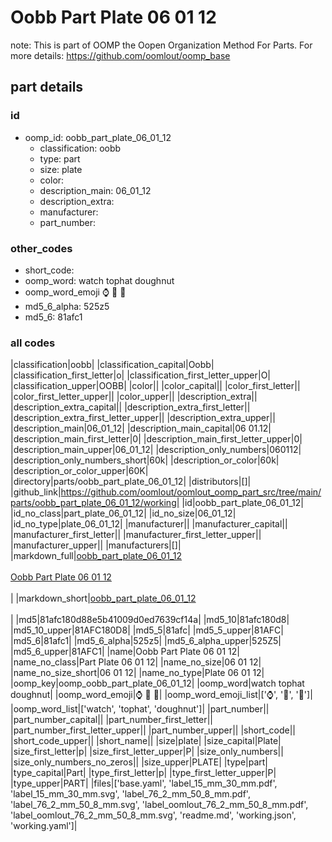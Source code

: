 # Oobb Part Plate 06 01 12  

note: This is part of OOMP the Oopen Organization Method For Parts. For more details: https://github.com/oomlout/oomp_base

##  part details





### id
* oomp_id: oobb_part_plate_06_01_12
  * classification: oobb
  * type: part
  * size: plate
  * color: 
  * description_main: 06_01_12
  * description_extra: 
  * manufacturer: 
  * part_number: 

### other_codes
* short_code: 
* oomp_word: watch tophat doughnut
* oomp_word_emoji :watch: :tophat: :doughnut:
* md5_6_alpha: 525z5
* md5_6: 81afc1

### all codes 
|classification|oobb|
|classification_capital|Oobb|
|classification_first_letter|o|
|classification_first_letter_upper|O|
|classification_upper|OOBB|
|color||
|color_capital||
|color_first_letter||
|color_first_letter_upper||
|color_upper||
|description_extra||
|description_extra_capital||
|description_extra_first_letter||
|description_extra_first_letter_upper||
|description_extra_upper||
|description_main|06_01_12|
|description_main_capital|06 01.12|
|description_main_first_letter|0|
|description_main_first_letter_upper|0|
|description_main_upper|06_01_12|
|description_only_numbers|060112|
|description_only_numbers_short|60k|
|description_or_color|60k|
|description_or_color_upper|60K|
|directory|parts/oobb_part_plate_06_01_12|
|distributors|[]|
|github_link|https://github.com/oomlout/oomlout_oomp_part_src/tree/main/parts/oobb_part_plate_06_01_12/working|
|id|oobb_part_plate_06_01_12|
|id_no_class|part_plate_06_01_12|
|id_no_size|06_01_12|
|id_no_type|plate_06_01_12|
|manufacturer||
|manufacturer_capital||
|manufacturer_first_letter||
|manufacturer_first_letter_upper||
|manufacturer_upper||
|manufacturers|[]|
|markdown_full|[oobb_part_plate_06_01_12](https://github.com/oomlout/oomlout_oomp_part_src/tree/main/parts/oobb_part_plate_06_01_12/working)<br>[](https://github.com/oomlout/oomlout_oomp_part_src/tree/main/parts/oobb_part_plate_06_01_12/working)<br>[Oobb Part Plate 06 01 12](https://github.com/oomlout/oomlout_oomp_part_src/tree/main/parts/oobb_part_plate_06_01_12/working)<br><br>|
|markdown_short|[oobb_part_plate_06_01_12](https://github.com/oomlout/oomlout_oomp_part_src/tree/main/parts/oobb_part_plate_06_01_12/working)<br><br>|
|md5|81afc180d88e5b41009d0ed7639cf14a|
|md5_10|81afc180d8|
|md5_10_upper|81AFC180D8|
|md5_5|81afc|
|md5_5_upper|81AFC|
|md5_6|81afc1|
|md5_6_alpha|525z5|
|md5_6_alpha_upper|525Z5|
|md5_6_upper|81AFC1|
|name|Oobb Part Plate 06 01 12|
|name_no_class|Part Plate 06 01 12|
|name_no_size|06 01 12|
|name_no_size_short|06 01 12|
|name_no_type|Plate 06 01 12|
|oomp_key|oomp_oobb_part_plate_06_01_12|
|oomp_word|watch tophat doughnut|
|oomp_word_emoji|:watch: :tophat: :doughnut:|
|oomp_word_emoji_list|[':watch:', ':tophat:', ':doughnut:']|
|oomp_word_list|['watch', 'tophat', 'doughnut']|
|part_number||
|part_number_capital||
|part_number_first_letter||
|part_number_first_letter_upper||
|part_number_upper||
|short_code||
|short_code_upper||
|short_name||
|size|plate|
|size_capital|Plate|
|size_first_letter|p|
|size_first_letter_upper|P|
|size_only_numbers||
|size_only_numbers_no_zeros||
|size_upper|PLATE|
|type|part|
|type_capital|Part|
|type_first_letter|p|
|type_first_letter_upper|P|
|type_upper|PART|
|files|['base.yaml', 'label_15_mm_30_mm.pdf', 'label_15_mm_30_mm.svg', 'label_76_2_mm_50_8_mm.pdf', 'label_76_2_mm_50_8_mm.svg', 'label_oomlout_76_2_mm_50_8_mm.pdf', 'label_oomlout_76_2_mm_50_8_mm.svg', 'readme.md', 'working.json', 'working.yaml']|
